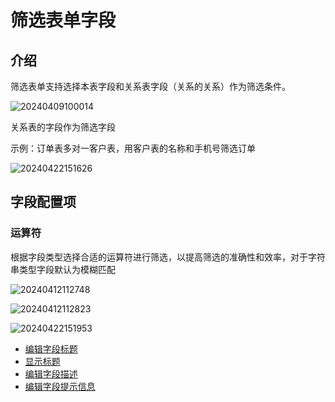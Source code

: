 # 筛选表单字段

## 介绍

筛选表单支持选择本表字段和关系表字段（关系的关系）作为筛选条件。

![20240409100014](https://nocobase-docs.oss-cn-beijing.aliyuncs.com/20240409100014.png)

关系表的字段作为筛选字段

示例：订单表多对一客户表，用客户表的名称和手机号筛选订单

![20240422151626](https://nocobase-docs.oss-cn-beijing.aliyuncs.com/20240422151626.png)

## 字段配置项

### 运算符

根据字段类型选择合适的运算符进行筛选，以提高筛选的准确性和效率，对于字符串类型字段默认为模糊匹配

![20240412112748](https://nocobase-docs.oss-cn-beijing.aliyuncs.com/20240412112748.png)

![20240412112823](https://nocobase-docs.oss-cn-beijing.aliyuncs.com/20240412112823.png)

![20240422151953](https://nocobase-docs.oss-cn-beijing.aliyuncs.com/20240422151953.png)

- [编辑字段标题](/handbook/ui/fields/field-settings/edit-title)
- [显示标题](/handbook/ui/fields/field-settings/display-title)
- [编辑字段描述](/handbook/ui/fields/field-settings/edit-description)
- [编辑字段提示信息](/handbook/ui/fields/field-settings/edit-tooltip)
